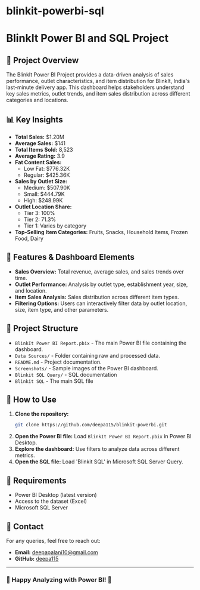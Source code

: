 # blinkit-powerbi-sql
# BlinkIt Power BI and SQL Project

## 📌 Project Overview
The BlinkIt Power BI Project provides a data-driven analysis of sales performance, outlet characteristics, and item distribution for BlinkIt, India's last-minute delivery app. This dashboard helps stakeholders understand key sales metrics, outlet trends, and item sales distribution across different categories and locations.

## 📊 Key Insights
- **Total Sales:** $1.20M
- **Average Sales:** $141
- **Total Items Sold:** 8,523
- **Average Rating:** 3.9
- **Fat Content Sales:**
  - Low Fat: $776.32K
  - Regular: $425.36K
- **Sales by Outlet Size:**
  - Medium: $507.90K
  - Small: $444.79K
  - High: $248.99K
- **Outlet Location Share:**
  - Tier 3: 100%
  - Tier 2: 71.3%
  - Tier 1: Varies by category
- **Top-Selling Item Categories:** Fruits, Snacks, Household Items, Frozen Food, Dairy

## 📌 Features & Dashboard Elements
- **Sales Overview:** Total revenue, average sales, and sales trends over time.
- **Outlet Performance:** Analysis by outlet type, establishment year, size, and location.
- **Item Sales Analysis:** Sales distribution across different item types.
- **Filtering Options:** Users can interactively filter data by outlet location, size, item type, and other parameters.

## 📂 Project Structure
- `BlinkIt Power BI Report.pbix` - The main Power BI file containing the dashboard.
- `Data Sources/` - Folder containing raw and processed data.
- `README.md` - Project documentation.
- `Screenshots/` - Sample images of the Power BI dashboard.
- `Blinkit SQL Query/` - SQL documentation
- `Blinkit SQL` - The main SQL file

## 🚀 How to Use
1. **Clone the repository:**
   ```bash
   git clone https://github.com/deepa115/blinkit-powerbi.git
   ```
2. **Open the Power BI file:** Load `BlinkIt Power BI Report.pbix` in Power BI Desktop.
3. **Explore the dashboard:** Use filters to analyze data across different metrics.
4. **Open the SQL file:** Load 'Blinkit SQL' in Microsoft SQL Server Query.

## 📌 Requirements
- Power BI Desktop (latest version)
- Access to the dataset (Excel)
- Microsoft SQL Server

## 📧 Contact
For any queries, feel free to reach out:
- **Email:** deepapalani10@gmail.com
- **GitHub:** [deepa115](https://github.com/deepa115)

---
### 🚀 Happy Analyzing with Power BI! 🎯

